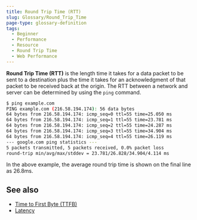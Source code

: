 ```yaml
---
title: Round Trip Time (RTT)
slug: Glossary/Round_Trip_Time
page-type: glossary-definition
tags:
  - Beginner
  - Performance
  - Resource
  - Round Trip Time
  - Web Performance
---
```


**Round Trip Time (RTT)** is the length time it takes for a data packet to be sent to a destination plus the time it takes for an acknowledgment of that packet to be received back at the origin. The RTT between a network and server can be determined by using the `ping` command.

```bash
$ ping example.com
PING example.com (216.58.194.174): 56 data bytes
64 bytes from 216.58.194.174: icmp_seq=0 ttl=55 time=25.050 ms
64 bytes from 216.58.194.174: icmp_seq=1 ttl=55 time=23.781 ms
64 bytes from 216.58.194.174: icmp_seq=2 ttl=55 time=24.287 ms
64 bytes from 216.58.194.174: icmp_seq=3 ttl=55 time=34.904 ms
64 bytes from 216.58.194.174: icmp_seq=4 ttl=55 time=26.119 ms
--- google.com ping statistics ---
5 packets transmitted, 5 packets received, 0.0% packet loss
round-trip min/avg/max/stddev = 23.781/26.828/34.904/4.114 ms
```

In the above example, the average round trip time is shown on the final line as 26.8ms.

## See also

- [Time to First Byte (TTFB)](/en-US/docs/Glossary/Time_to_first_byte)
- [Latency](/en-US/docs/Glossary/Latency)
